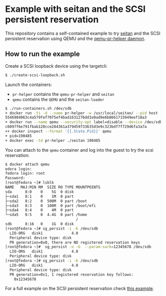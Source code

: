 # Example with seitan and the SCSI persistent reservation

This repository contains a self-contained example to try [seitan](https://seitan.rocks/seitan/about/) and the SCSI persistent reservation using QEMU and the [qemu-pr-helper daemon](https://qemu.readthedocs.io/en/latest/tools/qemu-pr-helper.html).

## How to run the example

Create a SCSI loopback device using the targetcli:
```bash
$ ./create-scsi-loopback.sh
```
Launch the containers:
  + `pr-helper` contains the `qemu-pr-helper` and `seitan`
  + `qemu` contains the `QEMU` and the `seitan-loader`

```bash
$ ./run-containers.sh /dev/sdb
+ docker run -ti -d --name pr-helper -w /usr/local/seitan/ --pid host --network host --privileged pr-helper
5546984063c4a579fef7075ef4bad1631276dd3a9ad9e6b8661715949eef18a3
+ docker run --name qemu --security-opt label=disable --device /dev/sdb:/dev/sdb --device /dev/kvm:/dev/kvm -w /usr/local/bin -u root:kvm -tid qemu -cpu host -enable-kvm -display none -serial stdio -nodefaults -m 1024 -device virtio-scsi -object pr-manager-helper,id=helper0,path=/var/run/qemu-pr-helper.sock -blockdev node-name=hd,driver=raw,file.driver=host_device,file.filename=/dev/sdb,file.pr-manager=helper0 -device scsi-block,drive=hd -hda /disk/disk.img
c6097f6e791fbab120cce284361a379d59733635d3e9c323bdf7f729d6fa3a7a
++ docker inspect --format '{{.State.Pid}}' qemu
+ pid=190485
+ docker exec -td pr-helper ./seitan 190485
```

You can attach to the `qemu` container and log into the guest to try the scsi reservation:
``` bash
$ docker attach qemu
edora login: 
fedora login: root
Password: 
[root@fedora ~]# lsblk
NAME   MAJ:MIN RM  SIZE RO TYPE MOUNTPOINTS
sda      8:0    0    5G  0 disk 
├─sda1   8:1    0    1M  0 part 
├─sda2   8:2    0  500M  0 part /boot
├─sda3   8:3    0  100M  0 part /boot/efi
├─sda4   8:4    0    4M  0 part 
└─sda5   8:5    0  4.4G  0 part /home
                                /
sdb      8:16   0    1G  0 disk 
[root@fedora ~]# sg_persist -i -k /dev/sdb
  LIO-ORG   disk1             4.0 
  Peripheral device type: disk
  PR generation=0x0, there are NO registered reservation keys
[root@fedora ~]#  sg_persist -o -G  --param-sark=12345678 /dev/sdb
  LIO-ORG   disk1             4.0 
  Peripheral device type: disk
[root@fedora ~]# sg_persist -i -k /dev/sdb
  LIO-ORG   disk1             4.0 
  Peripheral device type: disk
  PR generation=0x1, 1 registered reservation key follows:
    0x12345678
```
For a full example on the SCSI persistent reservation check [this example](https://gist.github.com/alicefr/c2e4221d7c8834a2b8746d510692d86c).
